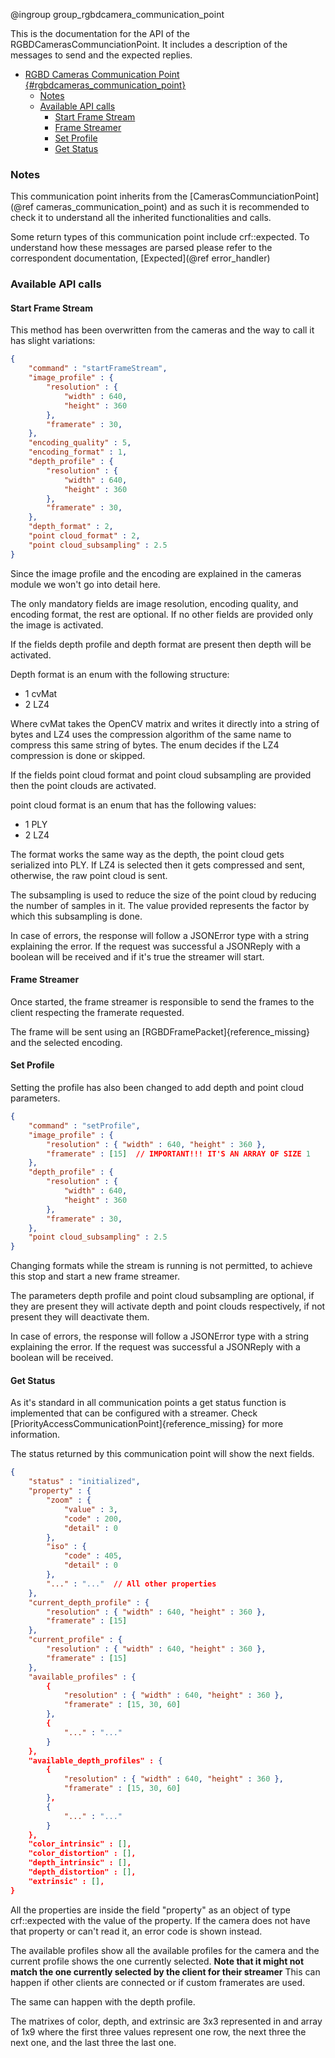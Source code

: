 @ingroup group_rgbdcamera_communication_point

This is the documentation for the API of the RGBDCamerasCommunciationPoint. It includes a description of the messages to send and the expected replies.

- [RGBD Cameras Communication Point {#rgbdcameras\_communication\_point}](#rgbd-cameras-communication-point-rgbdcameras_communication_point)
  - [Notes](#notes)
  - [Available API calls](#available-api-calls)
    - [Start Frame Stream](#start-frame-stream)
    - [Frame Streamer](#frame-streamer)
    - [Set Profile](#set-profile)
    - [Get Status](#get-status)

### Notes

This communication point inherits from the [CamerasCommunciationPoint](@ref cameras_communication_point) and as such it is recommended to check it to understand all the inherited functionalities and calls.

Some return types of this communication point include crf::expected<T>. To understand how these messages are parsed please refer to the correspondent documentation, [Expected](@ref error_handler)

### Available API calls

#### Start Frame Stream

This method has been overwritten from the cameras and the way to call it has slight variations:

```json
{
    "command" : "startFrameStream",
    "image_profile" : {
        "resolution" : {
            "width" : 640,
            "height" : 360
        },
        "framerate" : 30,
    },
    "encoding_quality" : 5,
    "encoding_format" : 1,
    "depth_profile" : {
        "resolution" : {
            "width" : 640,
            "height" : 360
        },
        "framerate" : 30,
    },
    "depth_format" : 2,
    "point cloud_format" : 2,
    "point cloud_subsampling" : 2.5
}
```

Since the image profile and the encoding are explained in the cameras module we won't go into detail here.

The only mandatory fields are image resolution, encoding quality, and encoding format, the rest are optional. If no other fields are provided only the image is activated.

If the fields depth profile and depth format are present then depth will be activated.

Depth format is an enum with the following structure:

- 1 cvMat
- 2 LZ4

Where cvMat takes the OpenCV matrix and writes it directly into a string of bytes and LZ4 uses the compression algorithm of the same name to compress this same string of bytes. The enum decides if the LZ4 compression is done or skipped.

If the fields point cloud format and point cloud subsampling are provided then the point clouds are activated.

point cloud format is an enum that has the following values:

- 1 PLY
- 2 LZ4

The format works the same way as the depth, the point cloud gets serialized into PLY. If LZ4 is selected then it gets compressed and sent, otherwise, the raw point cloud is sent.

The subsampling is used to reduce the size of the point cloud by reducing the number of samples in it. The value provided represents the factor by which this subsampling is done.

In case of errors, the response will follow a JSONError type with a string explaining the error.
If the request was successful a JSONReply with a boolean will be received and if it's true the streamer will start.

#### Frame Streamer

Once started, the frame streamer is responsible to send the frames to the client respecting the framerate requested.

The frame will be sent using an [RGBDFramePacket]{reference_missing} and the selected encoding.

#### Set Profile

Setting the profile has also been changed to add depth and point cloud parameters.

```json
{
    "command" : "setProfile",
    "image_profile" : {
        "resolution" : { "width" : 640, "height" : 360 },
        "framerate" : [15]  // IMPORTANT!!! IT'S AN ARRAY OF SIZE 1
    },
    "depth_profile" : {
        "resolution" : {
            "width" : 640,
            "height" : 360
        },
        "framerate" : 30,
    },
    "point cloud_subsampling" : 2.5
}
```

Changing formats while the stream is running is not permitted, to achieve this stop and start a new frame streamer.

The parameters depth profile and point cloud subsampling are optional, if they are present they will activate depth and point clouds respectively, if not present they will deactivate them.

In case of errors, the response will follow a JSONError type with a string explaining the error. If the request was successful a JSONReply with a boolean will be received.

#### Get Status

As it's standard in all communication points a get status function is implemented that can be configured with a streamer. Check [PriorityAccessCommunicationPoint]{reference_missing} for more information.

The status returned by this communication point will show the next fields.

```json
{
    "status" : "initialized",
    "property" : {
        "zoom" : {
            "value" : 3,
            "code" : 200,
            "detail" : 0
        },
        "iso" : {
            "code" : 405,
            "detail" : 0
        },
        "..." : "..."  // All other properties
    },
    "current_depth_profile" : {
        "resolution" : { "width" : 640, "height" : 360 },
        "framerate" : [15]
    },
    "current_profile" : {
        "resolution" : { "width" : 640, "height" : 360 },
        "framerate" : [15]
    },
    "available_profiles" : {
        {
            "resolution" : { "width" : 640, "height" : 360 },
            "framerate" : [15, 30, 60]
        },
        {
            "..." : "..."
        }
    },
    "available_depth_profiles" : {
        {
            "resolution" : { "width" : 640, "height" : 360 },
            "framerate" : [15, 30, 60]
        },
        {
            "..." : "..."
        }
    },
    "color_intrinsic" : [],
    "color_distortion" : [],
    "depth_intrinsic" : [],
    "depth_distortion" : [],
    "extrinsic" : [],
}
```

All the properties are inside the field "property" as an object of type crf::expected<int> with the value of the property. If the camera does not have that property or can't read it, an error code is shown instead.

The available profiles show all the available profiles for the camera and the current profile shows the one currently selected. **Note that it might not match the one currently selected by the client for their streamer** This can happen if other clients are connected or if custom framerates are used.

The same can happen with the depth profile.

The matrixes of color, depth, and extrinsic are 3x3 represented in and array of 1x9 where the first three values represent one row, the next three the next one, and the last three the last one.
